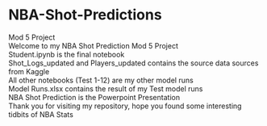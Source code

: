 # NBA-Shot-Predictions
Mod 5 Project<br>
Welcome to my NBA Shot Prediction Mod 5 Project<br>
Student.ipynb is the final notebook<br>
Shot_Logs_updated and Players_updated contains the source data sources from Kaggle<br>
All other notebooks (Test 1-12) are my other model runs<br>
Model Runs.xlsx contains the result of my Test model runs<br>
NBA Shot Prediction is the Powerpoint Presentation<br>
Thank you for visiting my repository, hope you found some interesting tidbits of NBA Stats<br>
